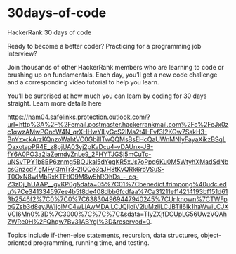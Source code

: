 # 30days-of-code

HackerRank 30 days of code

Ready to become a better coder? Practicing for a programming job interview?

Join thousands of other HackerRank members who are learning to code or brushing up on fundamentals. Each day, you’ll get a new code challenge and a corresponding video tutorial to help you learn.

You’ll be surprised at how much you can learn by coding for 30 days straight. Learn more details here 

https://nam04.safelinks.protection.outlook.com/?url=http%3A%2F%2Femail.postmaster.hackerrankmail.com%2Fc%2FeJx0zc1qwzAMwPGncW4N_qrXHHwYlLyGcS2lMa2t4I-Fvf3I2KGw7SakH3-BnYzxckArzKQnzoWahtVC0GbiIITwQQMsBsEHcQaUWnMNlyFayaXikzBSqLOaxotapPR4E_z8pjUA03yj2pKvDcu4-vDAUnx-JB-fY6A0PO3a2laZemdyZnLe9_2FHYTJGSj5mCuTc-uNSvTPY1b8BP6znmg5BQJkal5dYeqKR5xJs7oPpq6Ku0M5WtyhXMadSdNbcsGnzcd7_gMFyi3mTr3-2IQQe3qJH8tKvQRk6roVSuS-T0OxN8wIMbRxKTFtlO9M8w5hROhDs_-_cq-Z3zDj_hUAAP__gvKP0g&data=05%7C01%7Cbenedict.frimpong%40udc.edu%7Ce341334597ee4b5f8de408dbb6fcdfaa%7Ca31211ef14214193bf151d613b2546f2%7C0%7C0%7C638304969447940245%7CUnknown%7CTWFpbGZsb3d8eyJWIjoiMC4wLjAwMDAiLCJQIjoiV2luMzIiLCJBTiI6Ik1haWwiLCJXVCI6Mn0%3D%7C3000%7C%7C%7C&sdata=TIyZXjfDCUpLG56UwzVQAhZWRe0H%2FQhqw7Bv31ABYgI%3D&reserved=0.

Topics include 
if-then-else statements, 
recursion, 
data structures, 
object-oriented programming, 
running time, and testing.
